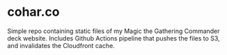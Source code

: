 # cohar.co
Simple repo containing static files of my Magic the Gathering Commander deck website. Includes Github Actions pipeline that pushes the files to S3, and invalidates the Cloudfront cache. 
